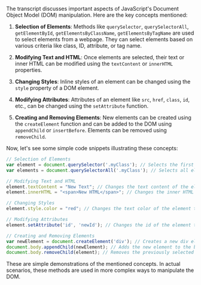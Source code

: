 The transcript discusses important aspects of JavaScript's Document Object Model (DOM) manipulation. Here are the key concepts mentioned:

1. **Selection of Elements**: Methods like `querySelector`, `querySelectorAll`, `getElementById`, `getElementsByClassName`, `getElementsByTagName` are used to select elements from a webpage. They can select elements based on various criteria like class, ID, attribute, or tag name.

2. **Modifying Text and HTML**: Once elements are selected, their text or inner HTML can be modified using the `textContent` or `innerHTML` properties.

3. **Changing Styles**: Inline styles of an element can be changed using the `style` property of a DOM element.

4. **Modifying Attributes**: Attributes of an element like `src`, `href`, `class`, `id`, etc., can be changed using the `setAttribute` function.

5. **Creating and Removing Elements**: New elements can be created using the `createElement` function and can be added to the DOM using `appendChild` or `insertBefore`. Elements can be removed using `removeChild`.

Now, let's see some simple code snippets illustrating these concepts:

```javascript
// Selection of Elements
var element = document.querySelector('.myClass'); // Selects the first element with the class 'myClass'
var elements = document.querySelectorAll('.myClass'); // Selects all elements with the class 'myClass'

// Modifying Text and HTML
element.textContent = "New Text"; // Changes the text content of the element
element.innerHTML = "<span>New HTML</span>"; // Changes the inner HTML of the element

// Changing Styles
element.style.color = "red"; // Changes the text color of the element to red

// Modifying Attributes
element.setAttribute('id', 'newId'); // Changes the id of the element to 'newId'

// Creating and Removing Elements
var newElement = document.createElement('div'); // Creates a new div element
document.body.appendChild(newElement); // Adds the new element to the body of the document
document.body.removeChild(element); // Removes the previously selected element from the body of the document
```

These are simple demonstrations of the mentioned concepts. In actual scenarios, these methods are used in more complex ways to manipulate the DOM.